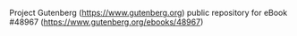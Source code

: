 Project Gutenberg (https://www.gutenberg.org) public repository for eBook #48967 (https://www.gutenberg.org/ebooks/48967)
